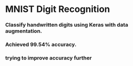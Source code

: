 # MNIST Digit Recognition
### Classify handwritten digits using Keras with data augmentation.
### Achieved 99.54% accuracy.
###  trying to improve accuracy further

